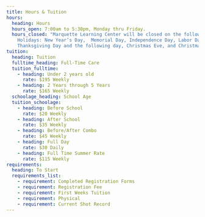 ```yaml
---
title: Hours & Tuition
hours:
  heading: Hours
  hours_open: 7:00am to 5:30pm, Monday thru Friday.
  hours_closed: "Marquette Learning Center will be closed on the following
    Holidays: New Year’s Day,  Memorial Day, Independence Day, Labor Day,
    Thanksgiving Day and the following day, Christmas Eve, and Christmas Day."
tuition:
  heading: Tuition
  fulltime_heading: Full-Time Care
  tuition_fulltime:
    - heading: Under 2 years old
      rate: $195 Weekly
    - heading: 2 Years through 5 Years
      rate: $165 Weekly
  schoolage_heading: School Age
  tuition_schoolage:
    - heading: Before School
      rate: $20 Weekly
    - heading: After School
      rate: $35 Weekly
    - heading: Before/After Combo
      rate: $45 Weekly
    - heading: Full Day
      rate: $30 Daily
    - heading: Full Time Summer Rate
      rate: $115 Weekly
requirements:
  heading: To Start
  requirements_list:
    - requirement: Completed Registration Forms
    - requirement: Registration Fee
    - requirement: First Weeks Tuition
    - requirement: Physical
    - requirement: Current Shot Record
---
```

